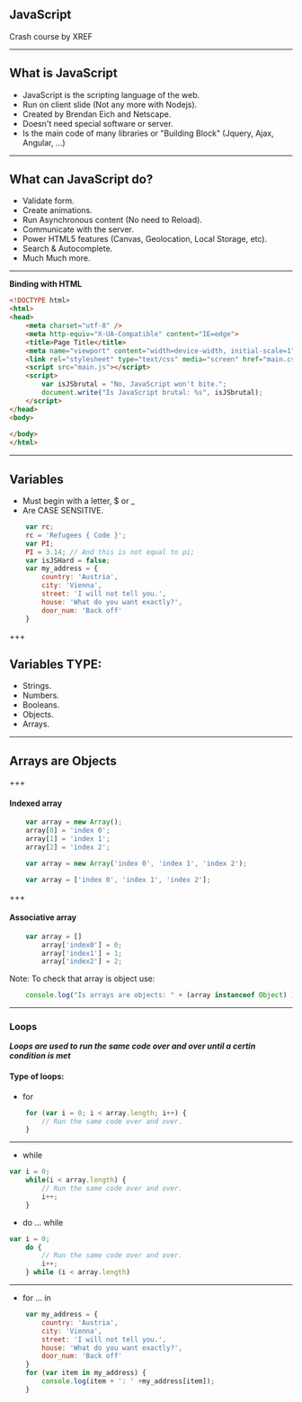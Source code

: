 ## JavaScript

Crash course by XREF

---

## What is JavaScript

- JavaScript is the scripting language of the web.
- Run on client slide (Not any more with Nodejs).
- Created by Brendan Eich and Netscape.
- Doesn't need special software or server.
- Is the main code of many libraries or "Building Block" (Jquery, Ajax, Angular, ...)

---

## What can JavaScript do?

- Validate form.
- Create animations.
- Run Asynchronous content (No need to Reload).
- Communicate with the server.
- Power HTML5 features (Canvas, Geolocation, Local Storage, etc).
- Search & Autocomplete.
- Much Much more.

---

**Binding with HTML**

```HTML
<!DOCTYPE html>
<html>
<head>
    <meta charset="utf-8" />
    <meta http-equiv="X-UA-Compatible" content="IE=edge">
    <title>Page Title</title>
    <meta name="viewport" content="width=device-width, initial-scale=1">
    <link rel="stylesheet" type="text/css" media="screen" href="main.css" />
    <script src="main.js"></script>
    <script>
        var isJSbrutal = "No, JavaScript won't bite.";
        document.write("Is JavaScript brutal: %s", isJSbrutal);
    </script>
</head>
<body>
    
</body>
</html>
```
<span class="code-presenting-annotation fragment current-only" data-code-focus="9"></span>
<span class="code-presenting-annotation fragment current-only" data-code-focus="10-13"></span>

---
## Variables

- Must begin with a letter, $ or _
- Are CASE SENSITIVE.
```Javascript
    var rc;
    rc = 'Refugees { Code }';
    var PI;
    PI = 3.14; // And this is not equal to pi;
    var isJSHard = false;
    var my_address = {
        country: 'Austria',
        city: 'Vienna',
        street: 'I will not tell you.',
        house: 'What do you want exactly?',
        door_num: 'Back off'
    }
```
<span class="code-presenting-annotation fragment current-only" data-code-focus="1-2"></span>
<span class="code-presenting-annotation fragment current-only" data-code-focus="3-4"></span>
<span class="code-presenting-annotation fragment current-only" data-code-focus="5"></span>
<span class="code-presenting-annotation fragment current-only" data-code-focus="6-12"></span>

<i class="fa fa-arrow-down" aria-hidden="true"> </i>

+++

## Variables TYPE:
- Strings.
- Numbers.
- Booleans.
- Objects.
- Arrays.

---

## Arrays are Objects

<i class="fa fa-arrow-down" aria-hidden="true"> </i>

+++
#### Indexed array
```Javascript
    var array = new Array();
    array[0] = 'index 0';
    array[1] = 'index 1';
    array[2] = 'index 2';

    var array = new Array('index 0', 'index 1', 'index 2');

    var array = ['index 0', 'index 1', 'index 2'];
```
<span class="code-presenting-annotation fragment current-only" data-code-focus="1-4"></span>
<span class="code-presenting-annotation fragment current-only" data-code-focus="6"></span>
<span class="code-presenting-annotation fragment current-only" data-code-focus="8"></span>
+++
#### Associative array
```Javascript
    var array = []
        array['index0'] = 0;
        array['index1'] = 1;
        array['index2'] = 2;
```

Note: To check that array is object use:
```javascript
    console.log("Is arrays are objects: " + (array instanceof Object) );
```

---

### Loops

***Loops are used to run the same code over and over until a certin condition is met***

#### Type of loops:

- for
```javascript
    for (var i = 0; i < array.length; i++) {
        // Run the same code over and over.
    }
```

---

- while
```javascript
var i = 0;
    while(i < array.length) {
        // Run the same code over and over.
        i++;
    }
```
- do ... while
```javascript
var i = 0;
    do {
        // Run the same code over and over.
        i++;
    } while (i < array.length)
```

---

- for ... in
```javascript
    var my_address = {
        country: 'Austria',
        city: 'Vienna',
        street: 'I will not tell you.',
        house: 'What do you want exactly?',
        door_num: 'Back off'
    }
    for (var item in my_address) {
        console.log(item + ': ' +my_address[item]);
    }
```